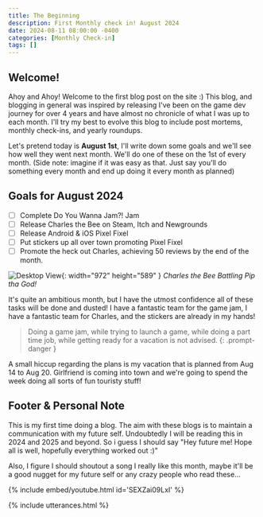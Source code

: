 ```yaml
---
title: The Beginning
description: First Monthly check in! August 2024
date: 2024-08-11 08:00:00 -0400
categories: [Monthly Check-in]
tags: []
---
```


## Welcome!

Ahoy and Ahoy! Welcome to the first blog post on the site :) This blog, and blogging in general was inspired by releasing I've been on the game dev journey for over 4 years and have almost no chronicle of what I was up to each month. I'll try my best to evolve this blog to include post mortems, monthly check-ins, and yearly roundups. 

Let's pretend today is **August 1st**, I'll write down some goals and we'll see how well they went next month. We'll do one of these on the 1st of every month. (Side note: imagine if it was easy as that. Just say you'll do something every month and end up doing it every month as planned)

## Goals for August 2024
  - [ ] Complete Do You Wanna Jam?! Jam
  - [ ] Release Charles the Bee on Steam, Itch and Newgrounds
  - [ ] Release Android & iOS Pixel Fixel
  - [ ] Put stickers up all over town promoting Pixel Fixel
  - [ ] Promote the heck out Charles, achieving 50 reviews by the end of the month.
 
![Desktop View](https://shared.akamai.steamstatic.com/store_item_assets/steam/apps/2485090/ss_12962457758f788d1b85709821d97e99b49cd825.jpg?t=1722847235){: width="972" height="589" }
_Charles the Bee Battling Pip tha God!_

It's quite an ambitious month, but I have the utmost confidence all of these tasks will be done and dusted! I have a fantastic team for the game jam, I have a fantastic team for Charles, and the stickers are already in my hands!



> Doing a game jam, while trying to launch a game, while doing a part time job, while getting ready for a vacation is not advised.
{: .prompt-danger } 

A small hiccup regarding the plans is my vacation that is planned from Aug 14 to Aug 20. Girlfriend is coming into town and we're going to spend the week doing all sorts of fun touristy stuff!



## Footer & Personal Note

This is my first time doing a blog. The aim with these blogs is to maintain a communication with my future self. Undoubtedly I will be reading this in 2024 and 2025 and beyond. So i guess I should say "Hey future me! Hope all is well, hopefully everything worked out :)" 

Also, I figure I should shoutout a song I really like this month, maybe it'll be a good nugget for my future self or any crazy people who read these...

{% include embed/youtube.html id='SEXZai09LxI' %}

{% include utterances.html %}